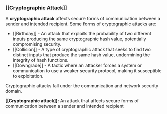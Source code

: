 ### **[[Cryptographic Attack]]**

A **cryptographic attack** affects secure forms of communication between a sender and intended recipient. Some forms of cryptographic attacks are: 

- [[Birthday]] - An attack that exploits the probability of two different inputs producing the same cryptographic hash value, potentially compromising security.
- [[Collision]] - A type of cryptographic attack that seeks to find two distinct inputs that produce the same hash value, undermining the integrity of hash functions.
- [[Downgrade]] - A tactic where an attacker forces a system or communication to use a weaker security protocol, making it susceptible to exploitation.
    
Cryptographic attacks fall under the communication and network security domain. 

**[[Cryptographic attack]]:** An attack that affects secure forms of communication between a sender and intended recipient
